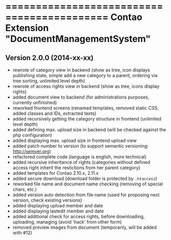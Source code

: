===========================================
Contao Extension "DocumentManagementSystem"
===========================================

Version 2.0.0 (2014-xx-xx)
--------------------------
- rewrote of category view in backend (show as tree, icon displays publishing state, simple add a new category to a parent, ordering via tree sorting, unlimited level depth)
- rewrote of access rights view in backend (show as tree, icons display rights)
- added document view to backend (for administrations purposes, currently unfinished)
- reworked frontend screens (renamed templates, removed static CSS, added classes and IDs, extracted texts)
- added recursively getting the category structure in frontend (unlimited level depth)
- added defining max. upload size in backend (will be checked against the php configuration)
- added displaying max. upload size in frontend upload view
- added patch number to version (to support semantic versioning: http://semver.org)
- refactored complete code (language is english, more technical)
- added recursive inheritance of rights (categories without defined access right inherit the restictions from her parent category)
- added templates for Contao 2.10.x, 2.11.x
- added secure download (download folder is protected by `.htaccess`)
- reworked file name and document name checking (removing of special chars, etc.)
- added version auto detection from file name (used for proposing next version, check existing versions)
- added displaying upload member and date
- added displaying lastedit member and date
- added additional check for access rights, before downloading, uploading, managing (avoid 'hack' from other form)
- removed preview images from document (temporarily, will be added with #12)